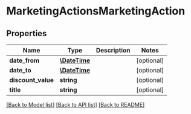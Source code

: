 # MarketingActionsMarketingAction

## Properties
Name | Type | Description | Notes
------------ | ------------- | ------------- | -------------
**date_from** | [**\DateTime**](\DateTime.md) |  | [optional] 
**date_to** | [**\DateTime**](\DateTime.md) |  | [optional] 
**discount_value** | **string** |  | [optional] 
**title** | **string** |  | [optional] 

[[Back to Model list]](../README.md#documentation-for-models) [[Back to API list]](../README.md#documentation-for-api-endpoints) [[Back to README]](../README.md)



